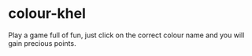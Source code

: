 # colour-khel
Play a game full of fun, just click on the correct colour name and you will gain precious points.
